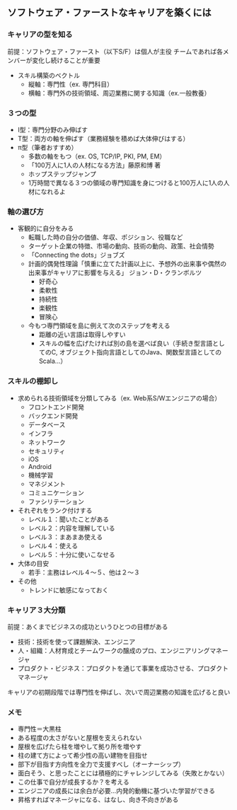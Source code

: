 ## ソフトウェア・ファーストなキャリアを築くには
### キャリアの型を知る
前提：ソフトウェア・ファースト（以下S/F）は個人が主役
    チームであれば各メンバーが変化し続けることが重要

-  スキル構築のベクトル
    - 縦軸：専門性（ex. 専門科目）
    - 横軸：専門外の技術領域、周辺業務に関する知識（ex.一般教養）
### ３つの型
- I型：専門分野のみ伸ばす
- T型：両方の軸を伸ばす（業務経験を積めば大体伸びはする）
- π型（筆者おすすめ）
    - 多数の軸をもつ（ex. OS, TCP/IP, PKI, PM, EM）
    - 「100万人に1人の人材になる方法」藤原和博 著
    - ホップステップジャンプ
    - 1万時間で異なる３つの領域の専門知識を身につけると100万人に1人の人材になれるよ
    
### 軸の選び方
- 客観的に自分をみる
    - 転職した時の自分の価値、年収、ポジション、役職など
    - ターゲット企業の特徴、市場の動向、技術の動向、政策、社会情勢
    - 「Connecting the dots」ジョブズ
    - 計画的偶発性理論「慎重に立てた計画以上に、予想外の出来事や偶然の出来事がキャリアに影響を与える」 ジョン・D・クランボルツ
        - 好奇心
        - 柔軟性
        - 持続性
        - 楽観性
        - 冒険心
    - 今もつ専門領域を島に例えて次のステップを考える
        - 距離の近い言語は取得しやすい
        - スキルの幅を広げたければ別の島を選べば良い（手続き型言語としてのC, オブジェクト指向言語としてのJava、関数型言語としてのScala...）
        
### スキルの棚卸し
- 求められる技術領域を分類してみる（ex. Web系S/Wエンジニアの場合）
    - フロントエンド開発
    - バックエンド開発
    - データベース
    - インフラ
    - ネットワーク
    - セキュリティ
    - iOS
    - Android
    - 機械学習
    - マネジメント
    - コミュニケーション
    - ファシリテーション
- それぞれをランク付けする
    - レベル１：聞いたことがある
    - レベル２：内容を理解している
    - レベル３：まあまあ使える
    - レベル４：使える
    - レベル５：十分に使いこなせる
- 大体の目安
    - 若手：主務はレベル４〜５、他は２〜３
- その他
    - トレンドに敏感になっておく
    
### キャリア３大分類
前提：あくまでビジネスの成功というひとつの目標がある
- 技術：技術を使って課題解決、エンジニア
- 人・組織：人材育成とチームワークの醸成のプロ、エンジニアリングマネージャ
- プロダクト・ビジネス：プロダクトを通じて事業を成功させる、プロダクトマネージャ

キャリアの初期段階では専門性を伸ばし、次いで周辺業務の知識を広げると良い



### メモ
- 専門性＝大黒柱
- ある程度の太さがないと屋根を支えられない
- 屋根を広げたら柱を増やして拠り所を増やす
- 柱の建て方によって希少性の高い建物を目指せ
- 部下が目指す方向性を全力で支援すべし（オーナーシップ）
- 面白そう、と思ったことには積極的にチャレンジしてみる（失敗とかない）
- この仕事で自分が成長するか？を考える
- エンジニアの成長には余白が必要...内発的動機に基づいた学習ができる
- 昇格すればマネージャになる、はなし、向き不向きがある